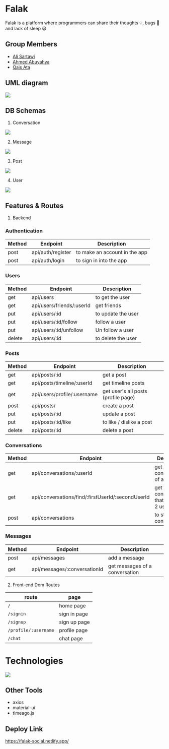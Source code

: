 # Falak 

Falak is a platform where programmers can share their thoughts 💡, bugs 🐛 and lack of sleep 😪

## Group Members 
+ [Ali Sartawi](https://github.com/AliBakerSartawi)
+ [Ahmed Abuyahya](https://github.com/AhmadAbuyahya) 
+ [Qais Ata](https://github.com/qaisw96) 

## UML diagram
![](./public/images/uml.png)

## DB Schemas 
1. Conversation 

![](./public/images/schema/conversation.png)

2. Message 

![](./public/images/schema/message.png)

3. Post 

![](./public/images/schema/post.png)

4. User 

![](./public/images/schema/user.png)

## Features & Routes

1. Backend 

### Authentication
Method | Endpoint | Description 
-------| ---------|-------------
post | api/auth/register | to make an account in the app 
post  | api/auth/login | to sign in into the app 

### Users
Method | Endpoint | Description 
-------| ---------|-------------
get  | api/users | to get the user 
get | api/users/friends/:userId | get friends 
put | api/users/:id | to update the user  
put | api/users/:id/follow | follow a user 
put | api/users/:id/unfollow | Un follow a user 
delete  | api/users/:id | to delete the user 

### Posts
Method | Endpoint | Description 
-------| ---------|-------------
 get | api/posts/:id | get a post 
 get | api/posts/timeline/:userId  | get timeline posts 
 get | api/users/profile/:username | get user's all posts (profile page)
 post | api/posts/ | create a post 
 put | api/posts/:id | update a post 
 put | api/posts/:id/like | to like / dislike a post 
 delete | api/posts/:id | delete a post  


### Conversations
Method | Endpoint | Description 
-------| ---------|-------------
get | api/conversations/:userId | get conversations of a user
get | api/conversations/find/:firstUserId/:secondUserId | get conversation that includes 2 userIds
post | api/conversations | to start a new conversation  


### Messages
Method | Endpoint | Description 
-------| ---------|-------------
post | api/messages | add a message
get | api/messages/:conversationId | get messages of a conversation 

2. Front-end Dom Routes 

route | page 
------| ------
 ``/ `` | home page 
 `` /signin `` | sign in page 
 `` /signup ``  | sign up page 
 `` /profile/:username `` | profile page 
 `` /chat `` | chat page 

# Technologies 
![](./public/images/tools02.gif)

## Other Tools
+ axios
+ material-ui
+ timeago.js

## Deploy Link 
https://falak-social.netlify.app/


